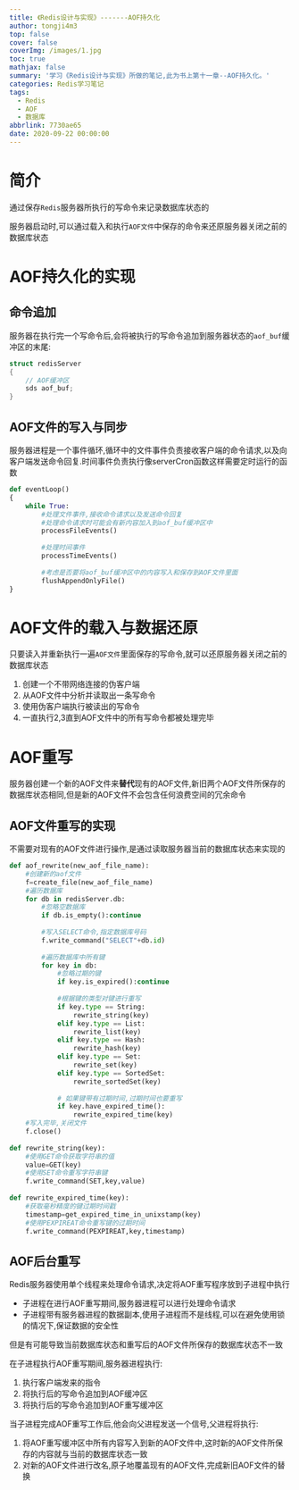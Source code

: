 ```yaml
---
title: 《Redis设计与实现》-------AOF持久化
author: tongji4m3
top: false
cover: false
coverImg: /images/1.jpg
toc: true
mathjax: false
summary: '学习《Redis设计与实现》所做的笔记,此为书上第十一章--AOF持久化。'
categories: Redis学习笔记
tags:
  - Redis
  - AOF
  - 数据库
abbrlink: 7730ae65
date: 2020-09-22 00:00:00
---
```


# 简介

通过保存`Redis`服务器所执行的写命令来记录数据库状态的

服务器启动时,可以通过载入和执行`AOF文件`中保存的命令来还原服务器关闭之前的数据库状态

# AOF持久化的实现

## 命令追加

服务器在执行完一个写命令后,会将被执行的写命令追加到服务器状态的`aof_buf`缓冲区的末尾:

```c
struct redisServer
{
	// AOF缓冲区
	sds aof_buf;
}
```

## AOF文件的写入与同步

服务器进程是一个事件循环,循环中的文件事件负责接收客户端的命令请求,以及向客户端发送命令回复.时间事件负责执行像serverCron函数这样需要定时运行的函数

```python
def eventLoop()
{
	while True:
		#处理文件事件,接收命令请求以及发送命令回复
		#处理命令请求时可能会有新内容加入到aof_buf缓冲区中
		processFileEvents()
		
		#处理时间事件
		processTimeEvents()
		
		#考虑是否要将aof_buf缓冲区中的内容写入和保存到AOF文件里面
		flushAppendOnlyFile()
}
```

# AOF文件的载入与数据还原

只要读入并重新执行一遍`AOF文件`里面保存的写命令,就可以还原服务器关闭之前的数据库状态

1. 创建一个不带网络连接的伪客户端
2. 从AOF文件中分析并读取出一条写命令
3. 使用伪客户端执行被读出的写命令
4. 一直执行2,3直到AOF文件中的所有写命令都被处理完毕

# AOF重写

服务器创建一个新的AOF文件来**替代**现有的AOF文件,新旧两个AOF文件所保存的数据库状态相同,但是新的AOF文件不会包含任何浪费空间的冗余命令

## AOF文件重写的实现

不需要对现有的AOF文件进行操作,是通过读取服务器当前的数据库状态来实现的

```python
def aof_rewrite(new_aof_file_name):
	#创建新的aof文件
	f=create_file(new_aof_file_name)
	#遍历数据库
	for db in redisServer.db:
		#忽略空数据库
		if db.is_empty():continue
		
		#写入SELECT命令,指定数据库号码
		f.write_command("SELECT"+db.id)
		
		#遍历数据库中所有键
		for key in db:
			#忽略过期的键
			if key.is_expired():continue
			
			#根据键的类型对键进行重写
			if key.type == String:
				rewrite_string(key)
			elif key.type == List:
				rewrite_list(key)
			elif key.type == Hash:
				rewrite_hash(key)
            elif key.type == Set:
				rewrite_set(key)
            elif key.type == SortedSet:
				rewrite_sortedSet(key)
				
			# 如果键带有过期时间,过期时间也要重写
			if key.have_expired_time():
				rewrite_expired_time(key)
	#写入完毕,关闭文件			
	f.close()
	
def rewrite_string(key):
	#使用GET命令获取字符串的值
	value=GET(key)
	#使用SET命令重写字符串键
	f.write_command(SET,key,value)
	
def rewrite_expired_time(key):
	#获取毫秒精度的键过期时间戳
	timestamp=get_expired_time_in_unixstamp(key)
	#使用PEXPIREAT命令重写键的过期时间
	f.write_command(PEXPIREAT,key,timestamp)
```



## AOF后台重写

Redis服务器使用单个线程来处理命令请求,决定将AOF重写程序放到子进程中执行

+ 子进程在进行AOF重写期间,服务器进程可以进行处理命令请求
+ 子进程带有服务器进程的数据副本,使用子进程而不是线程,可以在避免使用锁的情况下,保证数据的安全性

但是有可能导致当前数据库状态和重写后的AOF文件所保存的数据库状态不一致



在子进程执行AOF重写期间,服务器进程执行:

1. 执行客户端发来的指令
2. 将执行后的写命令追加到AOF缓冲区
3. 将执行后的写命令追加到AOF重写缓冲区



当子进程完成AOF重写工作后,他会向父进程发送一个信号,父进程将执行:

1. 将AOF重写缓冲区中所有内容写入到新的AOF文件中,这时新的AOF文件所保存的内容就与当前的数据库状态一致
2. 对新的AOF文件进行改名,原子地覆盖现有的AOF文件,完成新旧AOF文件的替换